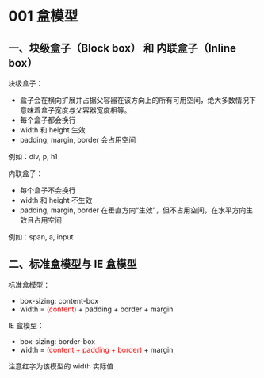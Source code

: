 
# 001 盒模型
## 一、块级盒子（Block box） 和 内联盒子（Inline box）

块级盒子：
- 盒子会在横向扩展并占据父容器在该方向上的所有可用空间，绝大多数情况下意味着盒子宽度与父容器宽度相等。
- 每个盒子都会换行
- width 和 height 生效
- padding, margin, border 会占用空间

例如：div, p, h1

内联盒子：
- 每个盒子不会换行
- width 和 height 不生效
- padding, margin, border 在垂直方向“生效”，但不占用空间，在水平方向生效且占用空间

例如：span, a, input

## 二、标准盒模型与 IE 盒模型

标准盒模型：
- box-sizing: content-box
- width = <span style="color: red;">(content)</span> + padding + border + margin

IE 盒模型：
- box-sizing: border-box
- width = <span style="color: red;">(content + padding + border)</span> + margin

注意红字为该模型的 width 实际值